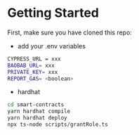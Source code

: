 # Getting Started

First, make sure you have cloned this repo:

- add your .env variables

```bash
CYPRESS_URL = xxx
BAOBAB_URL= xxx
PRIVATE_KEY= xxx
REPORT_GAS= <boolean>
```

- hardhat

```bash
cd smart-contracts
yarn hardhat compile
yarn hardhat deploy
npx ts-node scripts/grantRole.ts
```
